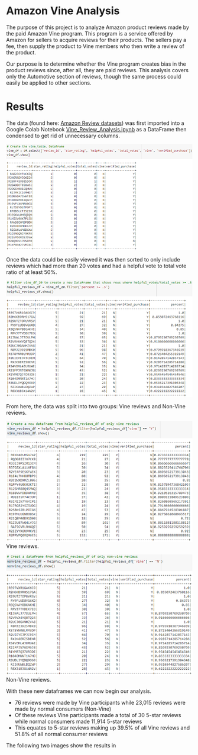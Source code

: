 # Amazon Vine Analysis
The purpose of this project is to analyze Amazon product reviews made by the paid Amazon Vine program. This program is a service offered by Amazon for sellers to acquire reviews for their products. The sellers pay a fee, then supply the product to Vine members who then write a review of the product.

Our purpose is to determine whether the Vine program creates bias in the product reviews since, after all, they are paid reviews. This analysis covers only the Automotive section of reviews, though the same process could easily be applied to other sections. 

# Results
The data (found here: [Amazon Review datasets]( https://s3.amazonaws.com/amazon-reviews-pds/tsv/index.txt)) was first imported into a Google Colab Notebook [Vine_Review_Analysis.ipynb]( https://github.com/thomasstvr/Amazon_Vine_Analysis/blob/main/Vine_Review_Analysis.ipynb) as a DataFrame then condensed to get rid of unnecessary columns.

![]( https://github.com/thomasstvr/Amazon_Vine_Analysis/blob/main/Resources/vine_df.png)

Once the data could be easily viewed it was then sorted to only include reviews which had more than 20 votes and had a helpful vote to total vote ratio of at least 50%.

![]( https://github.com/thomasstvr/Amazon_Vine_Analysis/blob/main/Resources/helpful_reviews_df.png) 

From here, the data was split into two groups: Vine reviews and Non-Vine reviews.

![]( https://github.com/thomasstvr/Amazon_Vine_Analysis/blob/main/Resources/vine_reviews_df.png)
Vine reviews.

![]( https://github.com/thomasstvr/Amazon_Vine_Analysis/blob/main/Resources/nonvine_reviews_df.png)
Non-Vine reviews.

With these new dataframes we can now begin our analysis. 

* 76 reviews were made by Vine participants while 23,015 reviews were made by normal consumers (Non-Vine)
* Of these reviews Vine participants made a total of 30 5-star reviews while normal consumers made 11,914 5-star reviews
* This equates to 5-star reviews making up 39.5% of all Vine reviews and 51.8% of all normal consumer reviews

The following two images show the results in 
